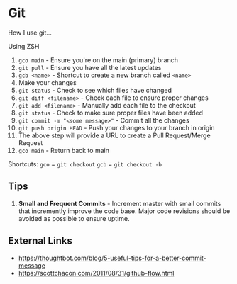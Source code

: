 # Git

How I use git...

Using ZSH

1. `gco main` - Ensure you're on the main (primary) branch
1. `git pull` - Ensure you have all the latest updates
1. `gcb <name>` - Shortcut to create a new branch called `<name>` 
1. Make your changes
1. `git status` - Check to see which files have changed
1. `git diff <filename>` - Check each file to ensure proper changes
1. `git add <filename>` - Manually add each file to the checkout
1. `git status` - Check to make sure proper files have been added
1. `git commit -m "<some message>"` - Commit all the changes
1. `git push origin HEAD` - Push your changes to your branch in origin
1. The above step will provide a URL to create a Pull Request/Merge Request
1. `gco main` - Return back to main


Shortcuts:
`gco` = `git checkout`
`gcb` = `git checkout -b`


## Tips

1. **Small and Frequent Commits** - Increment master with small commits that incremently improve the code base. Major code revisions should be avoided as possible to ensure uptime.


## External Links

- https://thoughtbot.com/blog/5-useful-tips-for-a-better-commit-message
- https://scottchacon.com/2011/08/31/github-flow.html


